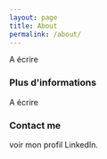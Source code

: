 ```yaml
---
layout: page
title: About
permalink: /about/
---
```


A écrire

### Plus d'informations

A écrire

### Contact me

voir mon profil LinkedIn.
